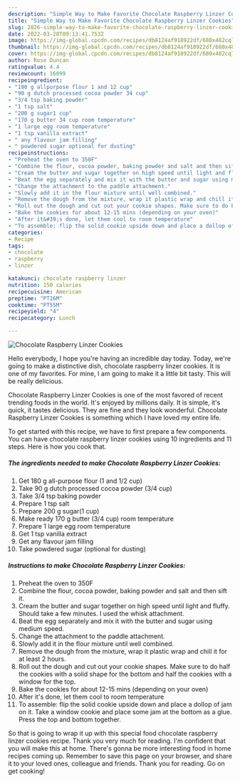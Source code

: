 ```yaml
---
description: "Simple Way to Make Favorite Chocolate Raspberry Linzer Cookies"
title: "Simple Way to Make Favorite Chocolate Raspberry Linzer Cookies"
slug: 2826-simple-way-to-make-favorite-chocolate-raspberry-linzer-cookies
date: 2022-03-28T09:13:41.753Z
image: https://img-global.cpcdn.com/recipes/db8124af918922df/680x482cq70/chocolate-raspberry-linzer-cookies-recipe-main-photo.jpg
thumbnail: https://img-global.cpcdn.com/recipes/db8124af918922df/680x482cq70/chocolate-raspberry-linzer-cookies-recipe-main-photo.jpg
cover: https://img-global.cpcdn.com/recipes/db8124af918922df/680x482cq70/chocolate-raspberry-linzer-cookies-recipe-main-photo.jpg
author: Rose Duncan
ratingvalue: 4.4
reviewcount: 16099
recipeingredient:
- "180 g allpurpose flour 1 and 12 cup"
- "90 g dutch processed cocoa powder 34 cup"
- "3/4 tsp baking powder"
- "1 tsp salt"
- "200 g sugar1 cup"
- "170 g butter 34 cup room temperature"
- "1 large egg room temperature"
- "1 tsp vanilla extract"
- " any flavour jam filling"
- " powdered sugar optional for dusting"
recipeinstructions:
- "Preheat the oven to 350F"
- "Combine the flour, cocoa powder, baking powder and salt and then sift it."
- "Cream the butter and sugar together on high speed until light and fluffy. Should take a few minutes. I used the whisk attachment."
- "Beat the egg separately and mix it with the butter and sugar using medium speed."
- "Change the attachment to the paddle attachment."
- "Slowly add it in the flour mixture until well combined."
- "Remove the dough from the mixture, wrap it plastic wrap and chill it for at least 2 hours."
- "Roll out the dough and cut out your cookie shapes. Make sure to do half the cookies with a solid shape for the bottom and half the cookies with a window for the top."
- "Bake the cookies for about 12-15 mins (depending on your oven)"
- "After it&#39;s done, let them cool to room temperature"
- "To assemble: flip the solid cookie upside down and place a dollop of jam on it. Take a window cookie and place some jam at the bottom as a glue. Press the top and bottom together."
categories:
- Recipe
tags:
- chocolate
- raspberry
- linzer

katakunci: chocolate raspberry linzer 
nutrition: 150 calories
recipecuisine: American
preptime: "PT16M"
cooktime: "PT55M"
recipeyield: "4"
recipecategory: Lunch

---
```



![Chocolate Raspberry Linzer Cookies](https://img-global.cpcdn.com/recipes/db8124af918922df/680x482cq70/chocolate-raspberry-linzer-cookies-recipe-main-photo.jpg)

Hello everybody, I hope you're having an incredible day today. Today, we're going to make a distinctive dish, chocolate raspberry linzer cookies. It is one of my favorites. For mine, I am going to make it a little bit tasty. This will be really delicious.



Chocolate Raspberry Linzer Cookies is one of the most favored of recent trending foods in the world. It's enjoyed by millions daily. It is simple, it's quick, it tastes delicious. They are fine and they look wonderful. Chocolate Raspberry Linzer Cookies is something which I have loved my entire life.


To get started with this recipe, we have to first prepare a few components. You can have chocolate raspberry linzer cookies using 10 ingredients and 11 steps. Here is how you cook that.

<!--inarticleads1-->

##### The ingredients needed to make Chocolate Raspberry Linzer Cookies:

1. Get 180 g all-purpose flour (1 and 1/2 cup)
1. Take 90 g dutch processed cocoa powder (3/4 cup)
1. Take 3/4 tsp baking powder
1. Prepare 1 tsp salt
1. Prepare 200 g sugar(1 cup)
1. Make ready 170 g butter (3/4 cup) room temperature
1. Prepare 1 large egg room temperature
1. Get 1 tsp vanilla extract
1. Get  any flavour jam filling
1. Take  powdered sugar (optional for dusting)




<!--inarticleads2-->

##### Instructions to make Chocolate Raspberry Linzer Cookies:

1. Preheat the oven to 350F
1. Combine the flour, cocoa powder, baking powder and salt and then sift it.
1. Cream the butter and sugar together on high speed until light and fluffy. Should take a few minutes. I used the whisk attachment.
1. Beat the egg separately and mix it with the butter and sugar using medium speed.
1. Change the attachment to the paddle attachment.
1. Slowly add it in the flour mixture until well combined.
1. Remove the dough from the mixture, wrap it plastic wrap and chill it for at least 2 hours.
1. Roll out the dough and cut out your cookie shapes. Make sure to do half the cookies with a solid shape for the bottom and half the cookies with a window for the top.
1. Bake the cookies for about 12-15 mins (depending on your oven)
1. After it&#39;s done, let them cool to room temperature
1. To assemble: flip the solid cookie upside down and place a dollop of jam on it. Take a window cookie and place some jam at the bottom as a glue. Press the top and bottom together.




So that is going to wrap it up with this special food chocolate raspberry linzer cookies recipe. Thank you very much for reading. I'm confident that you will make this at home. There's gonna be more interesting food in home recipes coming up. Remember to save this page on your browser, and share it to your loved ones, colleague and friends. Thank you for reading. Go on get cooking!
